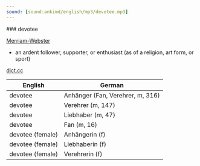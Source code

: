 ```yaml
---
sound: [sound:ankimd/english/mp3/devotee.mp3]
---
```


\### devotee

[Merriam-Webster](https://www.merriam-webster.com/dictionary/devotee)

- an ardent follower, supporter, or enthusiast (as of a religion, art form, or sport)

[dict.cc](https://www.dict.cc/devotee)

| English        | German       |
| -------------- | ------------ |
| devotee | Anhänger (Fan, Verehrer, m, 316) |
| devotee | Verehrer (m, 147) |
| devotee | Liebhaber (m, 47) |
| devotee | Fan (m, 16) |
| devotee (female) | Anhängerin (f) |
| devotee (female) | Liebhaberin (f) |
| devotee (female) | Verehrerin (f) |
